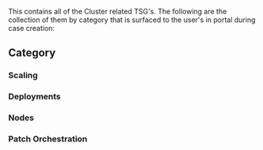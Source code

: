 This contains all of the Cluster related TSG's.
The following are the collection of them by category that is surfaced to the user's in portal during case creation:

## **Category**
### Scaling

### Deployments

### Nodes

### Patch Orchestration
